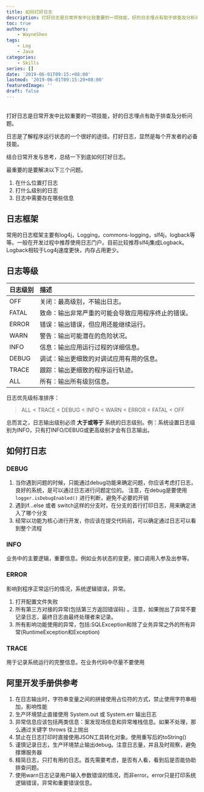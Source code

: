 ```yaml
---
title: 如何打好日志
description: 打好日志是日常开发中比较重要的一项技能，好的日志埋点有助于排查及分析问题...
toc: true
authors: 
    - WayneShen
tags: 
    - Log
    - Java
categories: 
    - Skills
series: []
date: '2019-06-01T09:15:+08:00'
lastmod: '2019-06-01T09:15:20+08:00'
featuredImage: ''
draft: false
---
```


</br>
打好日志是日常开发中比较重要的一项技能，好的日志埋点有助于排查及分析问题。

<!--more-->


日志是了解程序运行状态的一个很好的途径。打好日志，显然是每个开发者的必备技能。

结合日常开发与思考，总结一下到底如何打好日志。

最重要的是要解决以下三个问题。

1. 在什么位置打日志
2. 打什么级别的日志
3. 日志中需要存在哪些信息

## 日志框架

常用的日志框架主要有log4j，Logging，commons-logging，slf4j，logback等等。一般在开发过程中推荐使用日志门户。目前比较推荐slf4j集成Logback。Logback相较于Log4j速度更快，内存占用更少。

## 日志等级

| 日志级别 | 描述                                               |
| :------- | :------------------------------------------------- |
| OFF      | 关闭：最高级别，不输出日志。                       |
| FATAL    | 致命：输出非常严重的可能会导致应用程序终止的错误。 |
| ERROR    | 错误：输出错误，但应用还能继续运行。               |
| WARN     | 警告：输出可能潜在的危险状况。                     |
| INFO     | 信息：输出应用运行过程的详细信息。                 |
| DEBUG    | 调试：输出更细致的对调试应用有用的信息。           |
| TRACE    | 跟踪：输出更细致的程序运行轨迹。                   |
| ALL      | 所有：输出所有级别信息。                           |

日志优先级标准排序：

> ALL < TRACE < DEBUG < INFO < WARN < ERROR < FATAL < OFF

总而言之，日志输出级别必须 **大于或等于** 系统的日志级别。例：系统设置日志级别为INFO，只有打INFO/DEBUG或更高级别才会有日志输出。

## 如何打日志

### DEBUG

1. 当你遇到问题的时候，只能通过debug功能来确定问题，你应该考虑打日志，良好的系统，是可以通过日志进行问题定位的。  注意，在debug是要使用``logger.isDebugEnabled()`` 进行判断，避免不必要的开销
2. 遇到if…else 或者 switch这样的分支时，在分支的首行打印日志，用来确定进入了哪个分支  
3. 经常以功能为核心进行开发，你应该在提交代码前，可以确定通过日志可以看到整个流程

### INFO

业务中的主要逻辑，重要信息。例如业务状态的变更，接口调用入参及出参等。

### ERROR

影响到程序正常运行的情况，系统逻辑错误，异常。

1. 打开配置文件失败 
2. 所有第三方对接的异常(包括第三方返回错误码)  。注意，如果抛出了异常不要记录日志，最终日志由最终处理者来记录。
3. 所有影响功能使用的异常，包括:SQLException和除了业务异常之外的所有异常(RuntimeException和Exception)

### TRACE

用于记录系统运行的完整信息。在业务代码中尽量不要使用


## 阿里开发手册供参考

1. 在日志输出时，字符串变量之间的拼接使用占位符的方式，禁止使用字符串相加，影响性能
2. 生产环境禁止直接使用 System.out 或 System.err 输出日志
3. 异常信息应该包括两类信息：案发现场信息和异常堆栈信息。如果不处理，那么通过关键字 throws 往上抛出
4. 禁止在日志打印时直接使用JSON工具转化对象。使用重写后的toString()
5. 谨慎记录日志，生产环境禁止输出debug。注意日志量，并且及时观察，避免撑爆服务器
6. 精简日志，只打有用的日志。首先需要考虑，是否有人看，看到后是否能协助排查问题。
7. 使用warn日志记录用户输入参数错误的情况，而非error。error只是打印系统逻辑错误，异常和重要错误信息。
